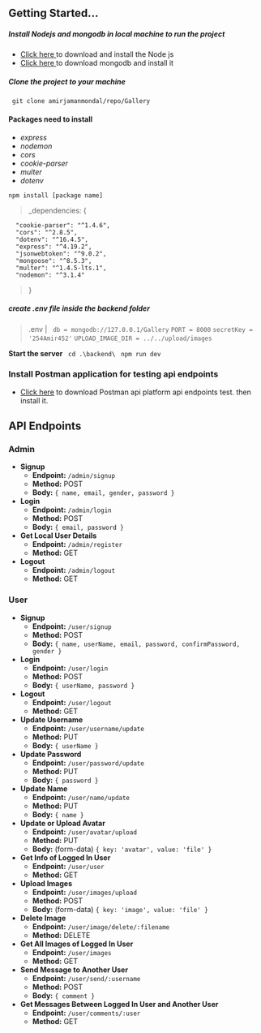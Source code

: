 ## Getting Started...

##### Install Nodejs and mongodb in local machine to run the project

- [Click here ](https://nodejs.org/en) to download and install the Node js
- [Click here ](https://www.mongodb.com/try/download/community) to download mongodb and install it

##### Clone the project to your machine

` git clone amirjamanmondal/repo/Gallery`

#### Packages need to install

- _express_
- _nodemon_
- _cors_
- _cookie-parser_
- _multer_
- _dotenv_

`npm install [package name]`

> \_dependencies: {

      "cookie-parser": "^1.4.6",
      "cors": "^2.8.5",
      "dotenv": "^16.4.5",
      "express": "^4.19.2",
      "jsonwebtoken": "^9.0.2",
      "mongoose": "^8.5.3",
      "multer": "^1.4.5-lts.1",
      "nodemon": "^3.1.4"

> }

##### create .env file inside the backend folder

> .env |
> `
db = mongodb://127.0.0.1/Gallery`
> `PORT = 8000`
> `secretKey = '254Amir452'`
> `UPLOAD_IMAGE_DIR = ../../upload/images`

**Start the server**
` cd .\backend\`
` npm run dev`

### Install Postman application for testing api endpoints

- [Click here](https://www.postman.com/downloads/) to download Postman api platform api endpoints test.
  then install it.

## **API Endpoints**

### **Admin**

- **Signup**
  - **Endpoint:** `/admin/signup`
  - **Method:** POST
  - **Body:** `{ name, email, gender, password }`
- **Login**
  - **Endpoint:** `/admin/login`
  - **Method:** POST
  - **Body:** `{ email, password }`
- **Get Local User Details**
  - **Endpoint:** `/admin/register`
  - **Method:** GET
- **Logout**
  - **Endpoint:** `/admin/logout`
  - **Method:** GET

### **User**

- **Signup**
  - **Endpoint:** `/user/signup`
  - **Method:** POST
  - **Body:** `{ name, userName, email, password, confirmPassword, gender }`
- **Login**
  - **Endpoint:** `/user/login`
  - **Method:** POST
  - **Body:** `{ userName, password }`
- **Logout**
  - **Endpoint:** `/user/logout`
  - **Method:** GET
- **Update Username**
  - **Endpoint:** `/user/username/update`
  - **Method:** PUT
  - **Body:** `{ userName }`
- **Update Password**
  - **Endpoint:** `/user/password/update`
  - **Method:** PUT
  - **Body:** `{ password }`
- **Update Name**
  - **Endpoint:** `/user/name/update`
  - **Method:** PUT
  - **Body:** `{ name }`
- **Update or Upload Avatar**
  - **Endpoint:** `/user/avatar/upload`
  - **Method:** PUT
  - **Body:** (form-data) `{ key: 'avatar', value: 'file' }`
- **Get Info of Logged In User**
  - **Endpoint:** `/user/user`
  - **Method:** GET
- **Upload Images**
  - **Endpoint:** `/user/images/upload`
  - **Method:** POST
  - **Body:** (form-data) `{ key: 'image', value: 'file' }`
- **Delete Image**
  - **Endpoint:** `/user/image/delete/:filename`
  - **Method:** DELETE
- **Get All Images of Logged In User**
  - **Endpoint:** `/user/images`
  - **Method:** GET
- **Send Message to Another User**
  - **Endpoint:** `/user/send/:username`
  - **Method:** POST
  - **Body:** `{ comment }`
- **Get Messages Between Logged In User and Another User**
  - **Endpoint:** `/user/comments/:user`
  - **Method:** GET
